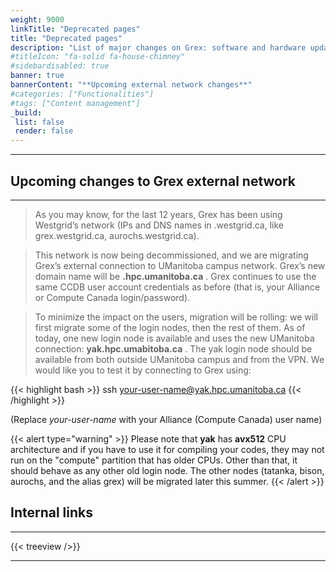 ```yaml
---
weight: 9000
linkTitle: "Deprecated pages"
title: "Deprecated pages"
description: "List of major changes on Grex: software and hardware updates."
#titleIcon: "fa-solid fa-house-chimney"
#sidebardisabled: true
banner: true
bannerContent: "**Upcoming external network changes**"
#categories: ["Functionalities"]
#tags: ["Content management"]
_build:
 list: false
 render: false
---
```


---

<!--
This page is dedicated to the cluster updates: software, hardware, storage, ... etc.
-->

## Upcoming changes to Grex external network
---

> As you may know, for the last 12 years, Grex has been using Westgrid’s network (IPs and DNS names in .westgrid.ca, like grex.westgrid.ca, aurochs.westgrid.ca).

> This network is now being decommissioned, and we are migrating Grex’s external connection to UManitoba campus network. Grex’s new domain name will be __.hpc.umanitoba.ca__ . Grex continues to use the same CCDB user account credentials as before (that is, your Alliance or Compute Canada login/password).

> To minimize the impact on the users, migration will be rolling: we will first migrate some of the login nodes, then the rest of them. As of today, one new login node is available and uses the new UManitoba connection: __yak.hpc.umabitoba.ca__ . The yak login node should be available from both outside UManitoba campus and from the VPN. We would like you to test it by connecting to Grex using: 

{{< highlight bash >}}
ssh your-user-name@yak.hpc.umanitoba.ca 
{{< /highlight >}}

(Replace _your-user-name_ with your Alliance (Compute Canada) user name)

{{< alert type="warning" >}}
Please note that **yak** has **avx512** CPU architecture and if you have to use it for compiling your codes, they may not run on the "compute" partition that has older CPUs. Other than that, it should behave as any other old login node. The other nodes (tatanka, bison, aurochs, and the alias grex) will be migrated later this summer. 
{{< /alert >}}


## Internal links
---

{{< treeview />}}

---

<!-- Changes and update:
* Last revision: Aug 28, 2024. 
-->
